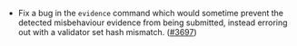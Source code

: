 - Fix a bug in the `evidence` command which would sometime
  prevent the detected misbehaviour evidence from being submitted,
  instead erroring out with a validator set hash mismatch.
  ([\#3697](https://github.com/informalsystems/hermes/pull/3697))
